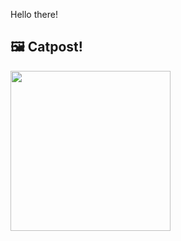 Hello there!



## 🖼️ Catpost!

<sub>
    <img src="https://cdn2.thecatapi.com/images/boi.jpg" height="256">
</sub>

